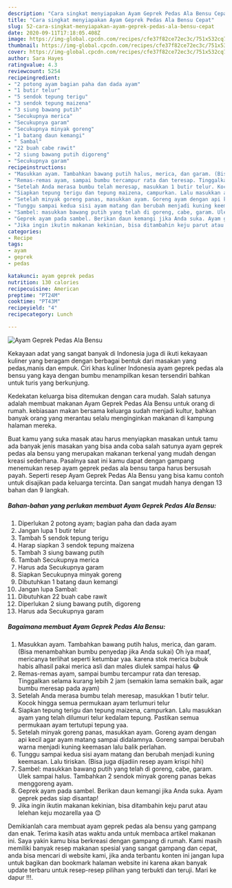 ```yaml
---
description: "Cara singkat menyiapakan Ayam Geprek Pedas Ala Bensu Cepat"
title: "Cara singkat menyiapakan Ayam Geprek Pedas Ala Bensu Cepat"
slug: 52-cara-singkat-menyiapakan-ayam-geprek-pedas-ala-bensu-cepat
date: 2020-09-11T17:18:05.408Z
image: https://img-global.cpcdn.com/recipes/cfe37f82ce72ec3c/751x532cq70/ayam-geprek-pedas-ala-bensu-foto-resep-utama.jpg
thumbnail: https://img-global.cpcdn.com/recipes/cfe37f82ce72ec3c/751x532cq70/ayam-geprek-pedas-ala-bensu-foto-resep-utama.jpg
cover: https://img-global.cpcdn.com/recipes/cfe37f82ce72ec3c/751x532cq70/ayam-geprek-pedas-ala-bensu-foto-resep-utama.jpg
author: Sara Hayes
ratingvalue: 4.3
reviewcount: 5254
recipeingredient:
- "2 potong ayam bagian paha dan dada ayam"
- "1 butir telur"
- "5 sendok tepung terigu"
- "3 sendok tepung maizena"
- "3 siung bawang putih"
- "Secukupnya merica"
- "Secukupnya garam"
- "Secukupnya minyak goreng"
- "1 batang daun kemangi"
- " Sambal"
- "22 buah cabe rawit"
- "2 siung bawang putih digoreng"
- "Secukupnya garam"
recipeinstructions:
- "Masukkan ayam. Tambahkan bawang putih halus, merica, dan garam. (Bisa menambahkan bumbu penyedap jika Anda sukai) Oh iya maaf, mericanya terlihat seperti ketumbar yaa. karena stok merica bubuk habis alhasil pakai merica asli dan males diulek sampai halus 😂"
- "Remas-remas ayam, sampai bumbu tercampur rata dan teresap. Tinggalkan selama kurang lebih 2 jam (semakin lama semakin baik, agar bumbu meresap pada ayam)"
- "Setelah Anda merasa bumbu telah meresap, masukkan 1 butir telur. Kocok hingga semua permukaan ayam terlumuri telur"
- "Siapkan tepung terigu dan tepung maizena, campurkan. Lalu masukkan ayam yang telah dilumuri telur kedalam tepung. Pastikan semua permukaan ayam tertutupi tepung yaa."
- "Setelah minyak goreng panas, masukkan ayam. Goreng ayam dengan api kecil agar ayam matang sampai didalamnya. Goreng sampai berubah warna menjadi kuning keemasan lalu balik perlahan."
- "Tunggu sampai kedua sisi ayam matang dan berubah menjadi kuning keemasan. Lalu tiriskan. (Bisa juga dijadiin resep ayam krispi hihi)"
- "Sambel: masukkan bawang putih yang telah di goreng, cabe, garam. Ulek sampai halus. Tambahkan 2 sendok minyak goreng panas bekas menggoreng ayam."
- "Geprek ayam pada sambel. Berikan daun kemangi jika Anda suka. Ayam geprek pedas siap disantap!"
- "Jika ingin ikutin makanan kekinian, bisa ditambahin keju parut atau lelehan keju mozarella yaa 😊"
categories:
- Recipe
tags:
- ayam
- geprek
- pedas

katakunci: ayam geprek pedas 
nutrition: 130 calories
recipecuisine: American
preptime: "PT24M"
cooktime: "PT43M"
recipeyield: "4"
recipecategory: Lunch

---
```



![Ayam Geprek Pedas Ala Bensu](https://img-global.cpcdn.com/recipes/cfe37f82ce72ec3c/751x532cq70/ayam-geprek-pedas-ala-bensu-foto-resep-utama.jpg)

Kekayaan adat yang sangat banyak di Indonesia juga di ikuti kekayaan kuliner yang beragam dengan berbagai bentuk dari masakan yang pedas,manis dan empuk. Ciri khas kuliner Indonesia ayam geprek pedas ala bensu yang kaya dengan bumbu menampilkan kesan tersendiri bahkan untuk turis yang berkunjung.




Kedekatan keluarga bisa ditemukan dengan cara mudah. Salah satunya adalah membuat makanan Ayam Geprek Pedas Ala Bensu untuk orang di rumah. kebiasaan makan bersama keluarga sudah menjadi kultur, bahkan banyak orang yang merantau selalu menginginkan makanan di kampung halaman mereka.

Buat kamu yang suka masak atau harus menyiapkan masakan untuk tamu ada banyak jenis masakan yang bisa anda coba salah satunya ayam geprek pedas ala bensu yang merupakan makanan terkenal yang mudah dengan kreasi sederhana. Pasalnya saat ini kamu dapat dengan gampang menemukan resep ayam geprek pedas ala bensu tanpa harus bersusah payah.
Seperti resep Ayam Geprek Pedas Ala Bensu yang bisa kamu contoh untuk disajikan pada keluarga tercinta. Dan sangat mudah hanya dengan 13 bahan dan 9 langkah.


<!--inarticleads1-->

##### Bahan-bahan yang perlukan membuat Ayam Geprek Pedas Ala Bensu:

1. Diperlukan 2 potong ayam; bagian paha dan dada ayam
1. Jangan lupa 1 butir telur
1. Tambah 5 sendok tepung terigu
1. Harap siapkan 3 sendok tepung maizena
1. Tambah 3 siung bawang putih
1. Tambah Secukupnya merica
1. Harus ada Secukupnya garam
1. Siapkan Secukupnya minyak goreng
1. Dibutuhkan 1 batang daun kemangi
1. Jangan lupa  Sambal:
1. Dibutuhkan 22 buah cabe rawit
1. Diperlukan 2 siung bawang putih, digoreng
1. Harus ada Secukupnya garam




<!--inarticleads2-->

##### Bagaimana membuat  Ayam Geprek Pedas Ala Bensu:

1. Masukkan ayam. Tambahkan bawang putih halus, merica, dan garam. (Bisa menambahkan bumbu penyedap jika Anda sukai) Oh iya maaf, mericanya terlihat seperti ketumbar yaa. karena stok merica bubuk habis alhasil pakai merica asli dan males diulek sampai halus 😂
1. Remas-remas ayam, sampai bumbu tercampur rata dan teresap. Tinggalkan selama kurang lebih 2 jam (semakin lama semakin baik, agar bumbu meresap pada ayam)
1. Setelah Anda merasa bumbu telah meresap, masukkan 1 butir telur. Kocok hingga semua permukaan ayam terlumuri telur
1. Siapkan tepung terigu dan tepung maizena, campurkan. Lalu masukkan ayam yang telah dilumuri telur kedalam tepung. Pastikan semua permukaan ayam tertutupi tepung yaa.
1. Setelah minyak goreng panas, masukkan ayam. Goreng ayam dengan api kecil agar ayam matang sampai didalamnya. Goreng sampai berubah warna menjadi kuning keemasan lalu balik perlahan.
1. Tunggu sampai kedua sisi ayam matang dan berubah menjadi kuning keemasan. Lalu tiriskan. (Bisa juga dijadiin resep ayam krispi hihi)
1. Sambel: masukkan bawang putih yang telah di goreng, cabe, garam. Ulek sampai halus. Tambahkan 2 sendok minyak goreng panas bekas menggoreng ayam.
1. Geprek ayam pada sambel. Berikan daun kemangi jika Anda suka. Ayam geprek pedas siap disantap!
1. Jika ingin ikutin makanan kekinian, bisa ditambahin keju parut atau lelehan keju mozarella yaa 😊




Demikianlah cara membuat ayam geprek pedas ala bensu yang gampang dan enak. Terima kasih atas waktu anda untuk membaca artikel makanan ini. Saya yakin kamu bisa berkreasi dengan gampang di rumah. Kami masih memiliki banyak resep makanan spesial yang sangat gampang dan cepat, anda bisa mencari di website kami, jika anda terbantu konten ini jangan lupa untuk bagikan dan bookmark halaman website ini karena akan banyak update terbaru untuk resep-resep pilihan yang terbukti dan teruji. Mari ke dapur !!!. 
